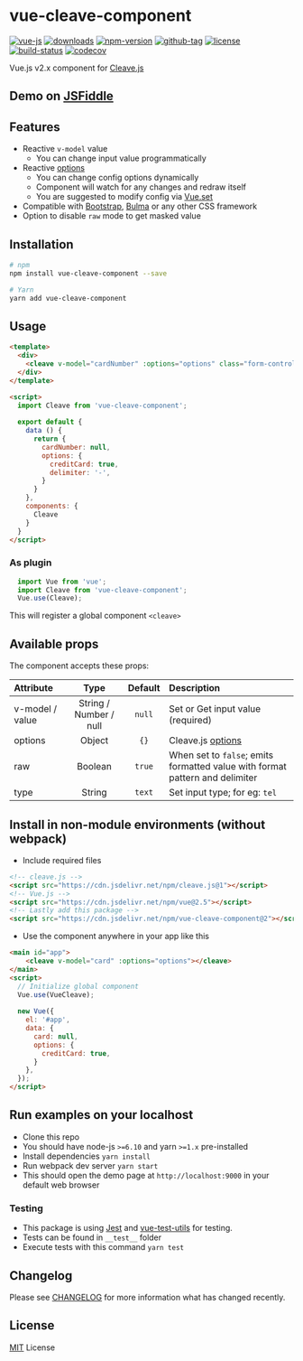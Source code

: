 # vue-cleave-component

[![vue-js](https://img.shields.io/badge/vue.js-2.x-brightgreen.svg?maxAge=604800)](https://vuejs.org/)
[![downloads](https://img.shields.io/npm/dt/vue-cleave-component.svg)](http://npm-stats.com/~packages/vue-cleave-component)
[![npm-version](https://img.shields.io/npm/v/vue-cleave-component.svg)](https://www.npmjs.com/package/vue-cleave-component)
[![github-tag](https://img.shields.io/github/tag/ankurk91/vue-cleave-component.svg?maxAge=1800)](https://github.com/ankurk91/vue-cleave-component/)
[![license](https://img.shields.io/github/license/ankurk91/vue-cleave-component.svg?maxAge=1800)](https://yarnpkg.com/en/package/vue-cleave-component)
[![build-status](https://travis-ci.org/ankurk91/vue-cleave-component.svg?branch=master)](https://travis-ci.org/ankurk91/vue-cleave-component)
[![codecov](https://codecov.io/gh/ankurk91/vue-cleave-component/branch/master/graph/badge.svg)](https://codecov.io/gh/ankurk91/vue-cleave-component)

Vue.js v2.x component for [Cleave.js](http://nosir.github.io/cleave.js/) 

## Demo on [JSFiddle](https://jsfiddle.net/ankurk91/aza302c7/)

## Features
* Reactive ``v-model`` value
    - You can change input value programmatically 
* Reactive [options](https://github.com/nosir/cleave.js/blob/master/doc/options.md) 
    - You can change config options dynamically
    - Component will watch for any changes and redraw itself
    - You are suggested to modify config via [Vue.set](https://vuejs.org/v2/api/#Vue-set)
* Compatible with [Bootstrap](http://getbootstrap.com/), [Bulma](http://bulma.io/) or any other CSS framework
* Option to disable `raw` mode to get masked value 

## Installation
```bash
# npm
npm install vue-cleave-component --save

# Yarn
yarn add vue-cleave-component
```

## Usage
```html
<template>
  <div>
    <cleave v-model="cardNumber" :options="options" class="form-control" name="card"></cleave>
  </div>
</template>

<script>
  import Cleave from 'vue-cleave-component';
    
  export default {    
    data () {
      return {
        cardNumber: null, 
        options: {
          creditCard: true,
          delimiter: '-',
        }      
      }
    },
    components: {
      Cleave
    }
  }
</script>
```

### As plugin
```js
  import Vue from 'vue';
  import Cleave from 'vue-cleave-component';
  Vue.use(Cleave);
```
This will register a global component `<cleave>` 

## Available props
The component accepts these props:

| Attribute        | Type                   | Default     | Description      |
| :---             | :---:                  | :---:       | :---             |
| v-model / value  | String / Number / null | `null`      | Set or Get input value (required) |
| options          | Object                 | `{}`        | Cleave.js [options](https://github.com/nosir/cleave.js/blob/master/doc/options.md) |
| raw              | Boolean                | `true`      | When set to `false`; emits formatted value with format pattern and delimiter |
| type             | String                 | `text`      | Set input type; for eg: `tel` |

## Install in non-module environments (without webpack)
* Include required files
```html
<!-- cleave.js -->
<script src="https://cdn.jsdelivr.net/npm/cleave.js@1"></script>
<!-- Vue.js -->
<script src="https://cdn.jsdelivr.net/npm/vue@2.5"></script>
<!-- Lastly add this package -->
<script src="https://cdn.jsdelivr.net/npm/vue-cleave-component@2"></script>
```
* Use the component anywhere in your app like this
```html
<main id="app">  
    <cleave v-model="card" :options="options"></cleave> 
</main>
<script>
  // Initialize global component
  Vue.use(VueCleave);
  
  new Vue({
    el: '#app',
    data: {
      card: null,
      options: {
        creditCard: true,
      }
    },    
  });
</script>
```

## Run examples on your localhost
* Clone this repo
* You should have node-js `>=6.10` and yarn `>=1.x` pre-installed
* Install dependencies `yarn install`
* Run webpack dev server `yarn start`
* This should open the demo page at ``http://localhost:9000`` in your default web browser

### Testing
* This package is using [Jest](https://github.com/facebook/jest) and [vue-test-utils](https://github.com/vuejs/vue-test-utils) for testing.
* Tests can be found in `__test__` folder
* Execute tests with this command `yarn test`

## Changelog
Please see [CHANGELOG](CHANGELOG.md) for more information what has changed recently.

## License
[MIT](LICENSE.txt) License

